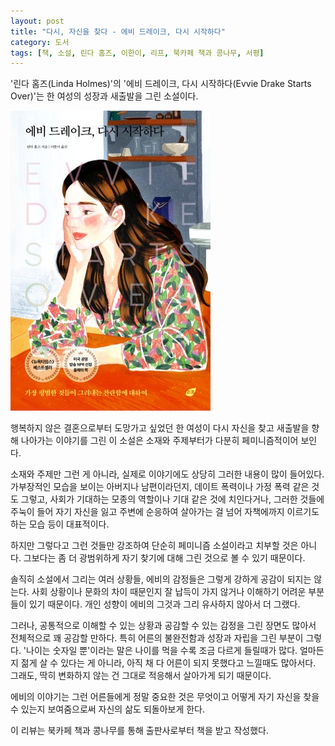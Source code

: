 ```yaml
---
layout: post
title: "다시, 자신을 찾다 - 에비 드레이크, 다시 시작하다"
category: 도서
tags: [책, 소설, 린다 홈즈, 이한이, 리프, 북카페 책과 콩나무, 서평]
---
```


'린다 홈즈(Linda Holmes)'의
'에비 드레이크, 다시 시작하다(Evvie Drake Starts Over)'는
한 여성의 성장과 새출발을 그린 소설이다.

![표지](/images/book/evvie-drake-starts-over-book-h480.jpg)

행복하지 않은 결혼으로부터 도망가고 싶었던 한 여성이
다시 자신을 찾고 새출발을 향해 나아가는 이야기를 그린 이 소설은
소재와 주제부터가 다분히 페미니즘적이어 보인다.

소재와 주제만 그런 게 아니라, 실제로 이야기에도 상당히 그러한 내용이 많이 들어있다.
가부장적인 모습을 보이는 아버지나 남편이라던지,
데이트 폭력이나 가정 폭력 같은 것도 그렇고,
사회가 기대하는 모종의 역할이나 기대 같은 것에 치인다거나,
그러한 것들에 주눅이 들어 자기 자신을 잃고
주변에 순응하여 살아가는 걸 넘어 자책에까지 이르기도 하는 모습 등이 대표적이다.

하지만 그렇다고 그런 것들만 강조하여
단순히 페미니즘 소설이라고 치부할 것은 아니다.
그보다는 좀 더 광범위하게 자기 찾기에 대해 그린 것으로 볼 수 있기 때문이다.

솔직히 소설에서 그리는 여러 상황들, 에비의 감정들은 그렇게 강하게 공감이 되지는 않는다.
사회 상황이나 문화의 차이 때문인지
잘 납득이 가지 않거나 이해하기 어려운 부분들이 있기 때문이다.
개인 성향이 에비의 그것과 그리 유사하지 않아서 더 그랬다.

그러나, 공통적으로 이해할 수 있는 상황과 공감할 수 있는 감정을 그린 장면도 많아서 전체적으로 꽤 공감할 만하다.
특히 어른의 불완전함과 성장과 자립을 그린 부분이 그렇다.
'나이는 숫자일 뿐'이라는 말은 나이를 먹을 수록 조금 다르게 들릴때가 많다.
얼마든지 젊게 살 수 있다는 게 아니라,
아직 채 다 어른이 되지 못했다고 느낄때도 많아서다.
그래도, 딱히 변화하지 않는 건 그대로 적응해서 살아가게 되기 때문이다.

에비의 이야기는 그런 어른들에게 정말 중요한 것은 무엇이고 어떻게 자기 자신을 찾을 수 있는지 보여줌으로써
자신의 삶도 되돌아보게 한다.



<div class="im im-info">
이 리뷰는 북카페 책과 콩나무를 통해 출판사로부터 책을 받고 작성했다.
</div>
